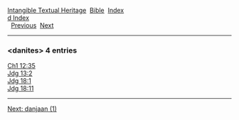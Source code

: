 [Intangible Textual Heritage](../../index)  [Bible](../index) 
[Index](index)   
[d Index](_d_)  
  [Previous](c02828)  [Next](c02830) 

------------------------------------------------------------------------

### &lt;danites&gt; 4 entries

[Ch1 12:35](../kjv/ch1012.htm#035)  
[Jdg 13:2](../kjv/jdg013.htm#002)  
[Jdg 18:1](../kjv/jdg018.htm#001)  
[Jdg 18:11](../kjv/jdg018.htm#011)  

------------------------------------------------------------------------

[Next: danjaan (1)](c02830)
